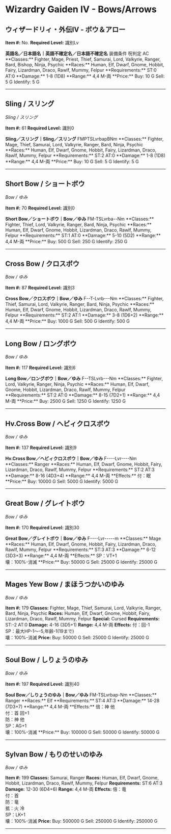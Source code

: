 # Wizardry Gaiden IV - Bows/Arrows

## ウィザードリィ・外伝IV - ボウ＆アロー

**Item #:** No.
**Required Level:** 識別Lv</TD>
<TD COLSPAN=8 NOWRAP><B>英語名／日本語名｜英語不確定名／日本語不確定名</B></TD>
</TR><TR ALIGN="CENTER" BGCOLOR="#999999" VALIGN="MIDDLE">
<TD NOWRAP>装備条件</TD>
<TD NOWRAP>呪判定</TD>
<TD NOWRAP>AC
**Classes:** Fighter, Mage, Priest, Thief, Samurai, Lord, Valkyrie, Ranger, Bard, Bishop, Ninja, Psychic
**Races:** Human, Elf, Dwarf, Gnome, Hobbit, Fairy, Lizardman, Draco, Rawlf, Mummy, Felpur
**Requirements:** ST:0 AT:0
**Damage:** 1-8 (1D8)
**Range:** 4,4 M-両
**Price:** Buy: 10 G Sell: 5 G Identify: 5 G

---

## Sling / スリング
*Sling / スリング*

**Item #:** 61
**Required Level:** 識別0</TD>
<TD COLSPAN=8 NOWRAP><A NAME="61"></A><B>Sling／スリング｜Sling／スリング</B></TD>
</TR><TR ALIGN="CENTER" VALIGN="MIDDLE">
<TD NOWRAP>FMPTSLvrbapBNm
**Classes:** Fighter, Mage, Thief, Samurai, Lord, Valkyrie, Ranger, Bard, Ninja, Psychic
**Races:** Human, Elf, Dwarf, Gnome, Hobbit, Fairy, Lizardman, Draco, Rawlf, Mummy, Felpur
**Requirements:** ST:2 AT:0
**Damage:** 1-8 (1D8)
**Range:** 4,4 M-両
**Price:** Buy: 10 G Sell: 5 G Identify: 5 G

---

## Short Bow / ショートボウ
*Bow / ゆみ*

**Item #:** 70
**Required Level:** 識別0</TD>
<TD COLSPAN=8 NOWRAP><A NAME="70"></A><B>Short Bow／ショートボウ｜Bow／ゆみ</B></TD>
</TR><TR ALIGN="CENTER" VALIGN="MIDDLE">
<TD NOWRAP>FM-TSLvrba--Nm
**Classes:** Fighter, Thief, Lord, Valkyrie, Ranger, Bard, Ninja, Psychic
**Races:** Human, Elf, Dwarf, Gnome, Hobbit, Lizardman, Draco, Rawlf, Mummy, Felpur
**Requirements:** ST:1 AT:0
**Damage:** 5-10 (5D2)
**Range:** 4,4 M-両
**Price:** Buy: 500 G Sell: 250 G Identify: 250 G

---

## Cross Bow / クロスボウ
*Bow / ゆみ*

**Item #:** 87
**Required Level:** 識別3</TD>
<TD COLSPAN=8 NOWRAP><A NAME="87"></A><B>Cross Bow／クロスボウ｜Bow／ゆみ</B></TD>
</TR><TR ALIGN="CENTER" VALIGN="MIDDLE">
<TD NOWRAP>F--T-Lvrb---Nm
**Classes:** Fighter, Thief, Samurai, Lord, Valkyrie, Ranger, Bard, Ninja, Psychic
**Races:** Human, Elf, Dwarf, Gnome, Hobbit, Lizardman, Draco, Rawlf, Mummy, Felpur
**Requirements:** ST:2 AT:1
**Damage:** 3-8 (1D6+2)
**Range:** 4,4 M-両
**Price:** Buy: 1000 G Sell: 500 G Identify: 500 G

---

## Long Bow / ロングボウ
*Bow / ゆみ*

**Item #:** 117
**Required Level:** 識別6</TD>
<TD COLSPAN=8 NOWRAP><A NAME="117"></A><B>Long Bow／ロングボウ｜Bow／ゆみ</B></TD>
</TR><TR ALIGN="CENTER" VALIGN="MIDDLE">
<TD NOWRAP>F--TSLvrb---Nm
**Classes:** Fighter, Lord, Valkyrie, Ranger, Ninja, Psychic
**Races:** Human, Elf, Dwarf, Gnome, Hobbit, Lizardman, Draco, Rawlf, Mummy, Felpur
**Requirements:** ST:2 AT:0
**Damage:** 8-15 (7D2+1)
**Range:** 4,4 M-両
**Price:** Buy: 2500 G Sell: 1250 G Identify: 1250 G

---

## Hv.Cross Bow / ヘビィクロスボウ
*Bow / ゆみ*

**Item #:** 137
**Required Level:** 識別9</TD>
<TD COLSPAN=8 NOWRAP><A NAME="137"></A><B>Hv.Cross Bow／ヘビィクロスボウ｜Bow／ゆみ</B></TD>
</TR><TR ALIGN="CENTER" VALIGN="MIDDLE">
<TD NOWRAP>F----Lvr----Nm
**Classes:** Ranger
**Races:** Human, Elf, Dwarf, Gnome, Hobbit, Fairy, Lizardman, Draco, Rawlf, Mummy, Felpur
**Requirements:** ST:2 AT:3
**Damage:** 8-16 (4D3+4)
**Range:** 4,4 M-両
**Effects:** 付：眠
**Price:** Buy: 10000 G Sell: 5000 G Identify: 5000 G

---

## Great Bow / グレイトボウ
*Bow / ゆみ*

**Item #:** 170
**Required Level:** 識別30</TD>
<TD COLSPAN=8 NOWRAP><A NAME="170"></A><B>Great Bow／グレイトボウ｜Bow／ゆみ</B></TD>
</TR><TR ALIGN="CENTER" VALIGN="MIDDLE">
<TD NOWRAP>F----Lvr-----m
**Classes:** Mage
**Races:** Human, Elf, Dwarf, Gnome, Hobbit, Fairy, Lizardman, Draco, Rawlf, Mummy, Felpur
**Requirements:** ST:3 AT:3
**Damage:** 6-12 (3D3+3)
**Range:** 4,4 M-両
**Effects:** SP：VT+1<BR>壊：100%-消滅
**Price:** Buy: 50000 G Sell: 25000 G Identify: 25000 G

---

## Mages Yew Bow / まほうつかいのゆみ
*Bow / ゆみ*

**Item #:** 179
**Classes:** Fighter, Mage, Thief, Samurai, Lord, Valkyrie, Ranger, Bard, Ninja, Psychic
**Races:** Human, Elf, Dwarf, Gnome, Hobbit, Fairy, Lizardman, Draco, Rawlf, Mummy, Felpur
**Special:** Cursed
**Requirements:** ST:-2 AT:0
**Damage:** 4-16 (3D5+1)
**Range:** 4,4 M-両
**Effects:** 付：回-1<BR>SP：最大HP-1〜-5,年齢-1(19まで)<BR>壊：100%-消滅
**Price:** Buy: 50000 G Sell: 25000 G Identify: 25000 G

---

## Soul Bow / しりょうのゆみ
*Bow / ゆみ*

**Item #:** 197
**Required Level:** 識別40</TD>
<TD COLSPAN=8 NOWRAP><A NAME="197"></A><B>Soul Bow／しりょうのゆみ｜Bow／ゆみ</B></TD>
</TR><TR ALIGN="CENTER" VALIGN="MIDDLE">
<TD NOWRAP>FM-TSLvrbap-Nm
**Classes:** Ranger
**Races:** Elf
**Requirements:** ST:4 AT:3
**Damage:** 14-28 (7D3+7)
**Range:** 4,4 M-両
**Effects:** 倍：神 他<BR>付：首 回+1<BR>防：神 他<BR>SP：AG+1<BR>壊：100%-消滅
**Price:** Buy: 100000 G Sell: 50000 G Identify: 50000 G

---

## Sylvan Bow / もりのせいのゆみ
*Bow / ゆみ*

**Item #:** 199
**Classes:** Samurai, Ranger
**Races:** Human, Elf, Dwarf, Gnome, Hobbit, Lizardman, Draco, Rawlf, Mummy, Felpur
**Requirements:** ST:6 AT:3
**Damage:** 12-30 (6D4+6)
**Range:** 4,4 M-両
**Effects:** 倍：竜<BR>付：首<BR>防：竜<BR>抵：火 冷<BR>SP：LK+1<BR>壊：100%-消滅
**Price:** Buy: 500000 G Sell: 250000 G Identify: 250000 G

---

